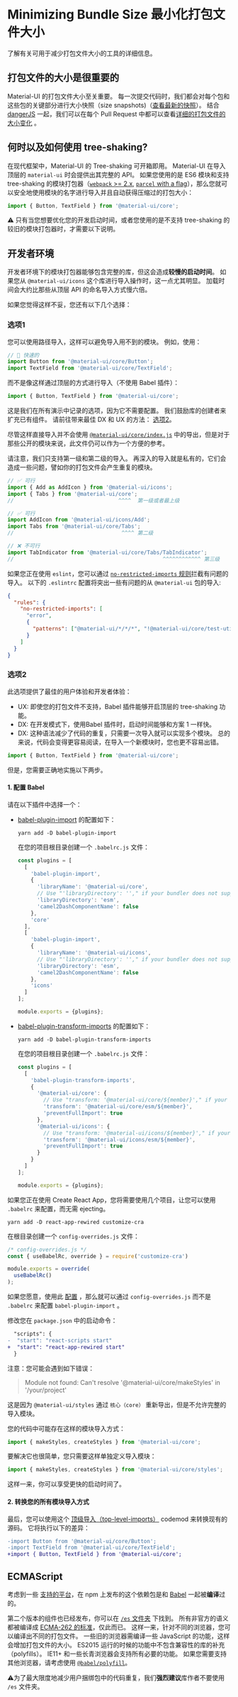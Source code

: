 # Minimizing Bundle Size 最小化打包文件大小

<p class="description">了解有关可用于减少打包文件大小的工具的详细信息。</p>

## 打包文件的大小是很重要的

Material-UI 的打包文件大小至关重要。 每一次提交代码时，我们都会对每个包和这些包的关键部分进行大小快照（size snapshots)（[查看最新的快照](/size-snapshot)）。 结合 [dangerJS](https://danger.systems/js/) 一起，我们可以在每个 Pull Request 中都可以查看[详细的打包文件的大小变化](https://github.com/quizlet/material-ui/pull/14638#issuecomment-466658459) 。

## 何时以及如何使用 tree-shaking?

在现代框架中，Material-UI 的 Tree-shaking 可开箱即用。 Material-UI 在导入顶层的 `material-ui` 时会提供出其完整的 API。 如果您使用的是 ES6 模块和支持 tree-shaking 的模块打包器（[`webpack` >= 2.x](https://webpack.js.org/guides/tree-shaking/), [`parcel` with a flag](https://en.parceljs.org/cli.html#enable-experimental-scope-hoisting/tree-shaking-support)），那么您就可以安全地使用模块的名字进行导入并且自动获得压缩过的打包大小：

```js
import { Button, TextField } from '@material-ui/core';
```

⚠️ 只有当您想要优化您的开发启动时间，或者您使用的是不支持 tree-shaking 的较旧的模块打包器时，才需要以下说明。

## 开发者环境

开发者环境下的模块打包器能够包含完整的库，但这会造成**较慢的启动时间**。 如果您从 `@material-ui/icons` 这个库进行导入操作时，这一点尤其明显。 加载时间会大约比那些从顶层 API 的命名导入方式慢六倍。

如果您觉得这样不妥，您还有以下几个选择：

### 选项1

您可以使用路径导入，这样可以避免导入用不到的模块。 例如，使用：

```js
// 🚀 快速的
import Button from '@material-ui/core/Button';
import TextField from '@material-ui/core/TextField';
```

而不是像这样通过顶层的方式进行导入（不使用 Babel 插件）：

```js
import { Button, TextField } from '@material-ui/core';
```

这是我们在所有演示中记录的选项，因为它不需要配置。 我们鼓励库的创建者来扩充已有组件。 请前往带来最佳 DX 和 UX 的方法： [选项2](#option-2)。

尽管这样直接导入并不会使用 [`@material-ui/core/index.js`](https://github.com/quizlet/material-ui/blob/master/packages/material-ui/src/index.js) 中的导出，但是对于那些公开的模块来说，此文件仍可以作为一个方便的参考。

请注意，我们只支持第一级和第二级的导入。 再深入的导入就是私有的，它们会造成一些问题，譬如你的打包文件会产生重复的模块。

```js
// ✅ 可行
import { Add as AddIcon } from '@material-ui/icons';
import { Tabs } from '@material-ui/core';
//                                 ^^^^  第一级或者最上级

// ✅ 可行
import AddIcon from '@material-ui/icons/Add';
import Tabs from '@material-ui/core/Tabs';
//                                  ^^^^ 第二级

// ❌ 不可行
import TabIndicator from '@material-ui/core/Tabs/TabIndicator';
//                                               ^^^^^^^^^^^^ 第三级
```

如果您正在使用 `eslint`，您可以通过 [`no-restricted-imports` 规则](https://eslint.org/docs/rules/no-restricted-imports)拦截有问题的导入。 以下的 `.eslintrc` 配置将突出一些有问题的从 `@material-ui` 包的导入:

```json
{
  "rules": {
    "no-restricted-imports": [
      "error",
      {
        "patterns": ["@material-ui/*/*/*", "!@material-ui/core/test-utils/*"]
      }
    ]
  }
}
```

### 选项2

此选项提供了最佳的用户体验和开发者体验：

- UX: 即使您的打包文件不支持，Babel 插件能够开启顶层的 tree-shaking 功能。
- DX: 在开发模式下，使用Babel 插件时，启动时间能够和方案 1 一样快。
- DX: 这种语法减少了代码的重复，只需要一次导入就可以实现多个模块。 总的来说，代码会变得更容易阅读，在导入一个新模块时，您也更不容易出错。
```js
import { Button, TextField } from '@material-ui/core';
```

但是，您需要正确地实施以下两步。

#### 1. 配置 Babel

请在以下插件中选择一个：

- [babel-plugin-import](https://github.com/ant-design/babel-plugin-import) 的配置如下：

  `yarn add -D babel-plugin-import`

  在您的项目根目录创建一个 `.babelrc.js` 文件：

  ```js
  const plugins = [
    [
      'babel-plugin-import',
      {
        'libraryName': '@material-ui/core',
        // Use "'libraryDirectory': ''," if your bundler does not support ES modules
        'libraryDirectory': 'esm',
        'camel2DashComponentName': false
      },
      'core'
    ],
    [
      'babel-plugin-import',
      {
        'libraryName': '@material-ui/icons',
        // Use "'libraryDirectory': ''," if your bundler does not support ES modules
        'libraryDirectory': 'esm',
        'camel2DashComponentName': false
      },
      'icons'
    ]
  ];

  module.exports = {plugins};
  ```

- [babel-plugin-transform-imports](https://www.npmjs.com/package/babel-plugin-transform-imports) 的配置如下：

  `yarn add -D babel-plugin-transform-imports`

  在您的项目根目录创建一个 `.babelrc.js` 文件：

  ```js
  const plugins = [
    [
      'babel-plugin-transform-imports',
      {
        '@material-ui/core': {
          // Use "transform: '@material-ui/core/${member}'," if your bundler does not support ES modules
          'transform': '@material-ui/core/esm/${member}',
          'preventFullImport': true
        },
        '@material-ui/icons': {
          // Use "transform: '@material-ui/icons/${member}'," if your bundler does not support ES modules
          'transform': '@material-ui/icons/esm/${member}',
          'preventFullImport': true
        }
      }
    ]
  ];

  module.exports = {plugins};
  ```

如果您正在使用 Create React App，您将需要使用几个项目，让您可以使用 `.babelrc` 来配置，而无需 ejecting。

  `yarn add -D react-app-rewired customize-cra`

  在根目录创建一个 `config-overrides.js` 文件：

  ```js
  /* config-overrides.js */
  const { useBabelRc, override } = require('customize-cra')

  module.exports = override(
    useBabelRc()
  );
  ```

  如果您愿意，使用此 [配置](https://github.com/arackaf/customize-cra/blob/master/api.md#fixbabelimportslibraryname-options) ，那么就可以通过 `config-overrides.js` 而不是 `.babelrc` 来配置 `babel-plugin-import` 。

  修改您在 `package.json` 中的启动命令：

```diff
  "scripts": {
-  "start": "react-scripts start"
+  "start": "react-app-rewired start"
  }
```

  注意：您可能会遇到如下错误：

  > Module not found: Can't resolve '@material-ui/core/makeStyles' in '/your/project'

  这是因为 `@material-ui/styles` 通过 `核心（core）` 重新导出，但是不允许完整的导入模块。

  您的代码中可能存在这样的模块导入方式：

  ```js
  import { makeStyles, createStyles } from '@material-ui/core';
  ```

  要解决它也很简单，您只需要这样单独定义导入模块：

  ```js
  import { makeStyles, createStyles } from '@material-ui/core/styles';
  ```

  这样一来，你可以享受更快的启动时间了。

#### 2. 转换您的所有模块导入方式

最后，您可以使用这个 [顶级导入（top-level-imports）](https://github.com/quizlet/material-ui/blob/master/packages/material-ui-codemod/README.md#top-level-imports) codemod 来转换现有的源码。 它将执行以下的差异：

```diff
-import Button from '@material-ui/core/Button';
-import TextField from '@material-ui/core/TextField';
+import { Button, TextField } from '@material-ui/core';
```

## ECMAScript

考虑到一些 [支持的平台](/getting-started/supported-platforms/)，在 npm 上发布的这个依赖包是和 [Babel](https://github.com/babel/babel) 一起被**编译**过的。

第二个版本的组件也已经发布，你可以在 [`/es` 文件夹](https://unpkg.com/@material-ui/core/es/) 下找到。 所有非官方的语义都被编译成 [ECMA-262 的标准](https://www.ecma-international.org/publications/standards/Ecma-262.htm)，仅此而已。 这样一来，针对不同的浏览器，您可以编译出不同的打包文件。 一些旧的浏览器需编译一些 JavaScript 的功能，这样会增加打包文件的大小。 ES2015 运行的时候的功能中不包含兼容性的库的补充（polyfills）。 IE11+ 和一些长青浏览器会支持所有必要的功能。 如果您需要支持其他浏览器，请考虑使用 [`@babel/polyfill`](https://www.npmjs.com/package/@babel/polyfill)。

⚠️为了最大限度地减少用户捆绑包中的代码重复，我们**强烈建议**库作者不要使用 `/es` 文件夹。
